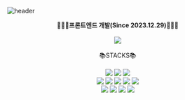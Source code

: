 
 ![header](https://capsule-render.vercel.app/api?type=venom&color=auto&height=200&section=header&text=I'mYeonwoo&fontSize=80)
<div align="center">
🧑🏻‍💻<strong>프론트엔드 개발(Since 2023.12.29)</strong>🧑🏻‍💻
</div>
<br/>
 <div align="center">
<img src="https://github-readme-stats.vercel.app/api/top-langs/?username=YeonuJung&layout=compact&theme=vision-friendly-dark"/>
 </div>
 <div align="center">
  <br/>
📚STACKS📚<br/><br/>
<img src="https://img.shields.io/badge/HTML5-E34F26?style=flat-square&logo=html5&logoColor=white"/>
<img src="https://img.shields.io/badge/CSS3-1572B6?style=flat-square&logo=css3&logoColor=white"/>
<img src="https://img.shields.io/badge/JavaScript-F7DF1E?style=flat-square&logo=javascript&logoColor=white"><br/>
<img src="https://img.shields.io/badge/React-61DAFB?style=flat-square&logo=react&logoColor=white"/>
<img src="https://img.shields.io/badge/TypeScript-3178C6?style=flat-square&logo=typescript&logoColor=white"/>
<img src="https://img.shields.io/badge/NextJs-000000?style=flat-square&logo=nextdotjs&logoColor=white"/>
<img src="https://img.shields.io/badge/Mysql-4479A1?style=flat-square&logo=mysql&logoColor=white"/>
<img src="https://img.shields.io/badge/Supabase-3FCF8E?style=flat-square&logo=supabase&logoColor=white"/><br/>
<img src="https://img.shields.io/badge/SCSS-CC6699?style=flat-square&logo=sass&logoColor=white"/>
<img src="https://img.shields.io/badge/TailwindCSS-06B6D4?style=flat-square&logo=tailwindcss&logoColor=white"/>
<img src="https://img.shields.io/badge/GitHub-181717?style=flat-square&logo=github&logoColor=white"/>
<img src="https://img.shields.io/badge/Git-F05032?style=flat-square&logo=git&logoColor=white"/>
</div>
